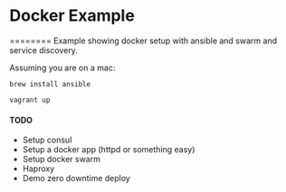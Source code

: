 # Docker Example
========
Example showing docker setup with ansible and swarm and service discovery.

Assuming you are on a mac:
```
brew install ansible

vagrant up
```

#### TODO
* Setup consul
* Setup a docker app (httpd or something easy)
* Setup docker swarm
* Haproxy
* Demo zero downtime deploy
